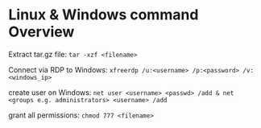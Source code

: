 # Linux & Windows command Overview

Extract tar.gz file: `tar -xzf <filename>`

Connect via RDP to Windows: `xfreerdp /u:<username> /p:<password> /v:<windows_ip>`

create user on Windows: `net user <username> <passwd> /add & net <groups e.g. administrators> <username> /add`

grant all permissions: `chmod 777 <filename>`